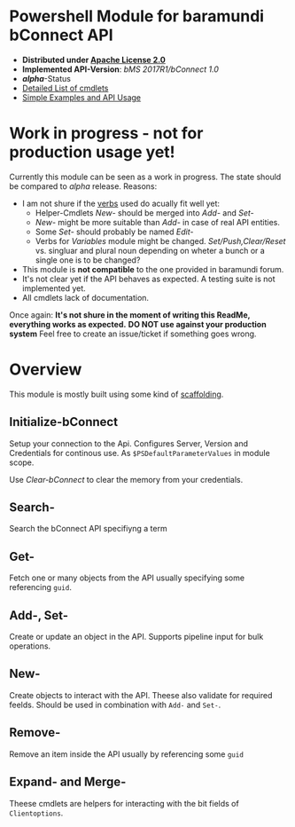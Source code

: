 # Powershell Module for baramundi bConnect API

* **Distributed under [Apache License 2.0](LICENSE.txt)**
* **Implemented API-Version**: *bMS 2017R1/bConnect 1.0*
* ***alpha***-Status
* [Detailed List of cmdlets](Commands.md)
* [Simple Examples and API Usage](tests/proof-of-concept.ps1)

# Work in progress - not for production usage yet!

Currently this module can be seen as a work in progress. The state should be compared to *alpha* release. Reasons:

* I am not shure if the [verbs](https://docs.microsoft.com/en-us/powershell/developer/cmdlet/approved-verbs-for-windows-powershell-commands) used do acually fit well yet:
  * Helper-Cmdlets *New-* should be merged into *Add-* and *Set-*
  * *New-* might be more suitable than *Add-* in case of real API entities.
  * Some *Set-* should probably be named *Edit-*
  * Verbs for *Variables* module might be changed.
    *Set/Push,Clear/Reset* vs. singluar and plural noun depending on wheter a bunch or a single one is to be changed?
* This module is **not compatible** to the one provided in baramundi forum.
* It's not clear yet if the API behaves as expected. A testing suite is not implemented yet.
* All cmdlets lack of documentation.

Once again: 
**It's not shure in the moment of writing this ReadMe, everything works as expected.**
**DO NOT use against your production system**
Feel free to create an issue/ticket if something goes wrong.


# Overview

This module is mostly built using some kind of [scaffolding](blob/master/scaffold.ps1).

## Initialize-bConnect

Setup your connection to the Api. Configures Server, Version and Credentials for continous use. As `$PSDefaultParameterValues` in module scope.

Use *Clear-bConnect* to clear the memory from your credentials.

## Search-

Search the bConnect API specifiyng a term

## Get-

Fetch one or many objects from the API usually specifying some referencing `guid`.

## Add-, Set-

Create or update an object in the API. Supports pipeline input for bulk operations.

## New-

Create objects to interact with the API. Theese also validate for required feelds. Should be used in combination with `Add-` and `Set-`.

## Remove-

Remove an item inside the API usually by referencing some `guid`

## Expand- and Merge-

Theese cmdlets are helpers for interacting with the bit fields of `Clientoptions`.



